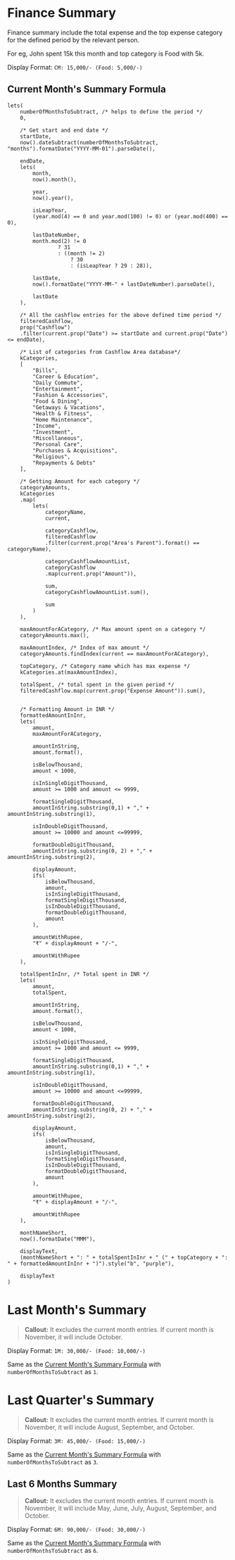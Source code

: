 # Finance Summary

Finance summary include the total expense and the top expense category for the defined period by the relevant person.

For eg, John spent 15k this month and top category is Food with 5k.

Display Format: `CM: 15,000/- (Food: 5,000/-)`

## Current Month's Summary Formula

```
lets(
	numberOfMonthsToSubtract, /* helps to define the period */
	0,

	/* Get start and end date */
	startDate,
	now().dateSubtract(numberOfMonthsToSubtract, "months").formatDate("YYYY-MM-01").parseDate(),

	endDate,
	lets(
		month,
		now().month(),

		year,
		now().year(),

		isLeapYear,
		(year.mod(4) == 0 and year.mod(100) != 0) or (year.mod(400) == 0),

		lastDateNumber,
		month.mod(2) != 0
				? 31
				: ((month != 2)
					? 30
					: (isLeapYear ? 29 : 28)),

		lastDate,
		now().formatDate("YYYY-MM-" + lastDateNumber).parseDate(),

		lastDate
	),

	/* All the cashflow entries for the above defined time period */
	filteredCashflow,
    prop("Cashflow")
	.filter(current.prop("Date") >= startDate and current.prop("Date") <= endDate),

	/* List of categories from Cashflow Area database*/
	kCategories,
	[
		"Bills",
        "Career & Education",
        "Daily Commute",
        "Entertainment",
        "Fashion & Accessories",
		"Food & Dining",
        "Getaways & Vacations",
        "Health & Fitness",
        "Home Maintenance",
        "Income",
        "Investment",
        "Miscellaneous",
        "Personal Care",
        "Purchases & Acquisitions",
		"Religious",
        "Repayments & Debts"
	],

	/* Getting Amount for each category */
	categoryAmounts,
	kCategories
	.map(
		lets(
			categoryName,
			current,

			categoryCashflow,
			filteredCashflow
			.filter(current.prop("Area's Parent").format() == categoryName),

			categoryCashflowAmountList,
			categoryCashflow
			.map(current.prop("Amount")),

			sum,
			categoryCashflowAmountList.sum(),

			sum
		)
	),

	maxAmountForACategory, /* Max amount spent on a category */
	categoryAmounts.max(),

	maxAmountIndex, /* Index of max amount */
	categoryAmounts.findIndex(current == maxAmountForACategory),

	topCategory, /* Category name which has max expense */
	kCategories.at(maxAmountIndex),

	totalSpent, /* total spent in the given period */
	filteredCashflow.map(current.prop("Expense Amount")).sum(),


	/* Formatting Amount in INR */
	formattedAmountInInr,
	lets(
		amount,
		maxAmountForACategory,

		amountInString,
		amount.format(),

		isBelowThousand,
		amount < 1000,

		isInSingleDigitThousand,
		amount >= 1000 and amount <= 9999,

		formatSingleDigitThousand,
		amountInString.substring(0,1) + "," + amountInString.substring(1),

		isInDoubleDigitThousand,
		amount >= 10000 and amount <=99999,

		formatDoubleDigitThousand,
		amountInString.substring(0, 2) + "," + amountInString.substring(2),

		displayAmount,
		ifs(
			isBelowThousand,
			amount,
			isInSingleDigitThousand,
			formatSingleDigitThousand,
			isInDoubleDigitThousand,
			formatDoubleDigitThousand,
			amount
		),

		amountWithRupee,
		"₹" + displayAmount + "/-",

		amountWithRupee
	),

	totalSpentInInr, /* Total spent in INR */
	lets(
		amount,
		totalSpent,

		amountInString,
		amount.format(),

		isBelowThousand,
		amount < 1000,

		isInSingleDigitThousand,
		amount >= 1000 and amount <= 9999,

		formatSingleDigitThousand,
		amountInString.substring(0,1) + "," + amountInString.substring(1),

		isInDoubleDigitThousand,
		amount >= 10000 and amount <=99999,

		formatDoubleDigitThousand,
		amountInString.substring(0, 2) + "," + amountInString.substring(2),

		displayAmount,
		ifs(
			isBelowThousand,
			amount,
			isInSingleDigitThousand,
			formatSingleDigitThousand,
			isInDoubleDigitThousand,
			formatDoubleDigitThousand,
			amount
		),

		amountWithRupee,
		"₹" + displayAmount + "/-",

		amountWithRupee
	),

	monthNameShort,
	now().formatDate("MMM"),

	displayText,
	(monthNameShort + ": " + totalSpentInInr + " (" + topCategory + ": " + formattedAmountInInr + ")").style("b", "purple"),

	displayText
)
```

# Last Month's Summary

> **Callout:** It excludes the current month entries.
> If current month is November, it will include October.

Display Format: `1M: 30,000/- (Food: 10,000/-)`

Same as the [Current Month's Summary Formula](#current-months-summary-formula) with `numberOfMonthsToSubtract` as `1`.

# Last Quarter's Summary

> **Callout:** It excludes the current month entries.
> If current month is November, it will include August, September, and October.

Display Format: `3M: 45,000/- (Food: 15,000/-)`

Same as the [Current Month's Summary Formula](#current-months-summary-formula) with `numberOfMonthsToSubtract` as `3`.

## Last 6 Months Summary

> **Callout:** It excludes the current month entries.
> If current month is November, it will include May, June, July, August, September, and October.

Display Format: `6M: 90,000/- (Food: 30,000/-)`

Same as the [Current Month's Summary Formula](#current-months-summary-formula) with `numberOfMonthsToSubtract` as `6`.
